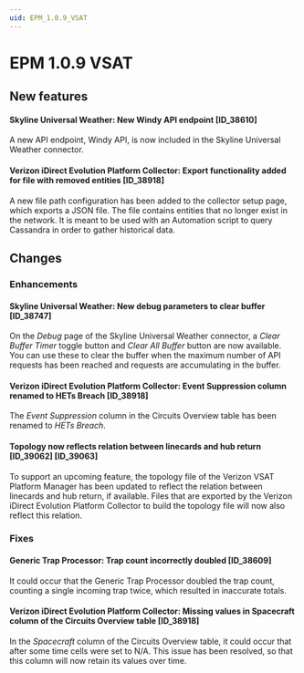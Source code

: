 ```yaml
---
uid: EPM_1.0.9_VSAT
---
```


# EPM 1.0.9 VSAT

## New features

#### Skyline Universal Weather: New Windy API endpoint [ID_38610]

A new API endpoint, Windy API, is now included in the Skyline Universal Weather connector.

#### Verizon iDirect Evolution Platform Collector: Export functionality added for file with removed entities [ID_38918]

A new file path configuration has been added to the collector setup page, which exports a JSON file. The file contains entities that no longer exist in the network. It is meant to be used with an Automation script to query Cassandra in order to gather historical data.

## Changes

### Enhancements

#### Skyline Universal Weather: New debug parameters to clear buffer [ID_38747]

On the *Debug* page of the Skyline Universal Weather connector, a *Clear Buffer Timer* toggle button and *Clear All Buffer* button are now available. You can use these to clear the buffer when the maximum number of API requests has been reached and requests are accumulating in the buffer.

#### Verizon iDirect Evolution Platform Collector: Event Suppression column renamed to HETs Breach [ID_38918]

The *Event Suppression* column in the Circuits Overview table has been renamed to *HETs Breach*.

#### Topology now reflects relation between linecards and hub return [ID_39062] [ID_39063]

To support an upcoming feature, the topology file of the Verizon VSAT Platform Manager has been updated to reflect the relation between linecards and hub return, if available. Files that are exported by the Verizon iDirect Evolution Platform Collector to build the topology file will now also reflect this relation.

### Fixes

#### Generic Trap Processor: Trap count incorrectly doubled [ID_38609]

It could occur that the Generic Trap Processor doubled the trap count, counting a single incoming trap twice, which resulted in inaccurate totals.

#### Verizon iDirect Evolution Platform Collector: Missing values in Spacecraft column of the Circuits Overview table [ID_38918]

In the *Spacecraft* column of the Circuits Overview table, it could occur that after some time cells were set to N/A. This issue has been resolved, so that this column will now retain its values over time.
